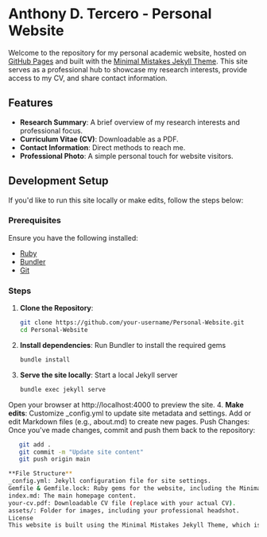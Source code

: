 # Anthony D. Tercero - Personal Website

Welcome to the repository for my personal academic website, hosted on [GitHub Pages](https://pages.github.com/) and built with the [Minimal Mistakes Jekyll Theme](https://mmistakes.github.io/minimal-mistakes/). This site serves as a professional hub to showcase my research interests, provide access to my CV, and share contact information.

## Features
- **Research Summary**: A brief overview of my research interests and professional focus.
- **Curriculum Vitae (CV)**: Downloadable as a PDF.
- **Contact Information**: Direct methods to reach me.
- **Professional Photo**: A simple personal touch for website visitors.

## Development Setup
If you'd like to run this site locally or make edits, follow the steps below:

### Prerequisites
Ensure you have the following installed:
- [Ruby](https://www.ruby-lang.org/)
- [Bundler](https://bundler.io/)
- [Git](https://git-scm.com/)

### Steps
1. **Clone the Repository**:
   ```bash
   git clone https://github.com/your-username/Personal-Website.git
   cd Personal-Website
2. **Install dependencies**: Run Bundler to install the required gems
   ```bash
   bundle install
3. **Serve the site locally**: Start a local Jekyll server
   ```bash
   bundle exec jekyll serve
Open your browser at http://localhost:4000 to preview the site.
4. **Make edits**: 
Customize _config.yml to update site metadata and settings.
Add or edit Markdown files (e.g., about.md) to create new pages.
Push Changes: Once you've made changes, commit and push them back to the repository:
```bash
   git add .
   git commit -m "Update site content"
   git push origin main

**File Structure**
_config.yml: Jekyll configuration file for site settings.
Gemfile & Gemfile.lock: Ruby gems for the website, including the Minimal Mistakes theme.
index.md: The main homepage content.
your-cv.pdf: Downloadable CV file (replace with your actual CV).
assets/: Folder for images, including your professional headshot.
License
This website is built using the Minimal Mistakes Jekyll Theme, which is open-source and licensed under the MIT License.


   
